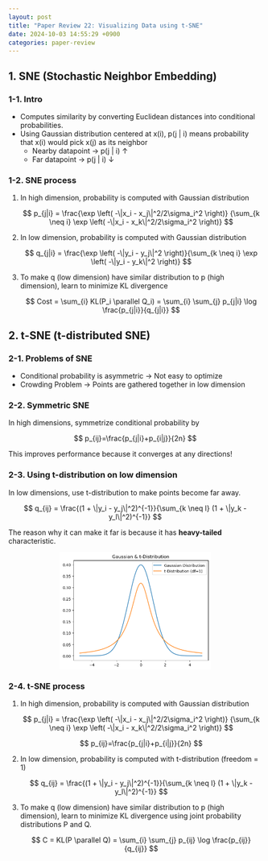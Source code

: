 ```yaml
---
layout: post
title: "Paper Review 22: Visualizing Data using t-SNE"
date: 2024-10-03 14:55:29 +0900
categories: paper-review
---
```



## 1. SNE (Stochastic Neighbor Embedding)

### 1-1. Intro

- Computes similarity by converting Euclidean distances into conditional probabilities.
- Using Gaussian distribution centered at x(i), p(j | i) means probability that x(i) would pick x(j) as its neighbor
    - Nearby datapoint → p(j | i) ↑
    - Far datapoint → p(j | i) ↓

### 1-2. SNE process

1. In high dimension, probability is computed with Gaussian distribution
    
    $$
    p_{j|i} = \frac{\exp \left( -\|x_i - x_j\|^2/2\sigma_i^2 \right)}
    {\sum_{k \neq i} \exp \left( -\|x_i - x_k\|^2/2\sigma_i^2 \right)}
    $$
    
2. In low dimension, probability is computed with Gaussian distribution
    
    $$
    q_{j|i} = \frac{\exp \left( -\|y_i - y_j\|^2 \right)}{\sum_{k \neq i} \exp \left( -\|y_i - y_k\|^2 \right)}
    $$
    
3. To make q (low dimension) have similar distribution to p (high dimension), learn to minimize KL divergence
    
    $$
    Cost = \sum_{i} KL(P_i \parallel Q_i) = \sum_{i} \sum_{j} p_{j|i} \log \frac{p_{j|i}}{q_{j|i}}
    $$
    

## 2. t-SNE (t-distributed SNE)

### 2-1. Problems of SNE

- Conditional probability is asymmetric → Not easy to optimize
- Crowding Problem → Points are gathered together in low dimension

### 2-2. Symmetric SNE

In high dimensions, symmetrize conditional probability by

$$
p_{ij}=\frac{p_{j|i}+p_{i|j}}{2n}
$$

This improves performance because it converges at any directions!

### 2-3. Using t-distribution on low dimension

In low dimensions, use t-distribution to make points become far away.

$$
q_{ij} = \frac{(1 + \|y_i - y_j\|^2)^{-1}}{\sum_{k \neq l} (1 + \|y_k - y_l\|^2)^{-1}}
$$

The reason why it can make it far is because it has **heavy-tailed** characteristic.

<img src="/public/img/t_sne.png" style="display: block; margin: auto;" width="300" />

### 2-4. t-SNE process

1. In high dimension, probability is computed with Gaussian distribution
    
    $$
    p_{j|i} = \frac{\exp \left( -\|x_i - x_j\|^2/2\sigma_i^2 \right)}
    {\sum_{k \neq i} \exp \left( -\|x_i - x_k\|^2/2\sigma_i^2 \right)}
    $$
    
    $$
    p_{ij}=\frac{p_{j|i}+p_{i|j}}{2n}
    $$
    
2. In low dimension, probability is computed with t-distribution (freedom = 1)
    
    $$
    q_{ij} = \frac{(1 + \|y_i - y_j\|^2)^{-1}}{\sum_{k \neq l} (1 + \|y_k - y_l\|^2)^{-1}}
    $$
    
3. To make q (low dimension) have similar distribution to p (high dimension), learn to minimize KL divergence using joint probability distributions P and Q.
    
    $$
    C = KL(P \parallel Q) = \sum_{i} \sum_{j} p_{ij} \log \frac{p_{ij}}{q_{ij}}
    $$